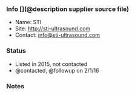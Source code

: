### Info [](@description supplier source file)

* Name: STI
* Site:  http://sti-ultrasound.com
* Contact: info@sti-ultrasound.com

### Status

* Listed in 2015, not contacted
* @contacted, @followup on 2/1/16

### Notes
 
